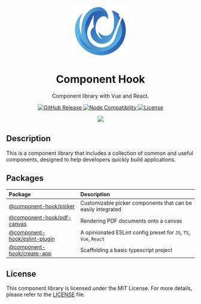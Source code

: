 <p align="center">
  <img width="150" src="./docs/public/logo.png">
</p>

<h1 align="center">Component Hook</h1>

<p align="center">
  Component library with Vue and React.
</p>

<p align="center">
  <a href="https://tzuyi0817.github.io/component-hook/#/home">
    <img alt="GitHub Release" src="https://img.shields.io/github/v/release/tzuyi0817/component-hook?label=%20&color=409eff">
  </a>
  <a href="https://nodejs.org/en/about/previous-releases">
    <img src="https://img.shields.io/badge/node-%5E18.0.0%20%7C%7C%20%5E20.0.0%20%7C%7C%20%3E%3D22.0.0-409eff" alt="Node Compatibility" />
  </a>
  <a href="https://github.com/tzuyi0817/component-hook/blob/master/LICENSE">
    <img src="https://img.shields.io/github/license/tzuyi0817/component-hook?color=409eff" alt="License">
  </a>
</p>

<p align="center">
  <a href="https://tzuyi0817.github.io/component-hook/#/home">
    <img src="https://img.shields.io/badge/component--hook-READ%20THE%20DOCS%20-409eff?style=for-the-badge" />
  </a>
</p>

## Description

This is a component library that includes a collection of common and useful components, designed to help developers quickly build applications.

## Packages

| Package                                                                                                         | Description                                                       |
| :-------------------------------------------------------------------------------------------------------------- | :---------------------------------------------------------------- |
| [@component-hook/picker](https://github.com/tzuyi0817/component-hook/tree/master/packages/picker)               | Customizable picker components that can be easily integrated      |
| [@component-hook/pdf-canvas](https://github.com/tzuyi0817/component-hook/tree/master/packages/pdf-canvas)       | Rendering PDF documents onto a canvas                             |
| [@component-hook/eslint-plugin](https://github.com/tzuyi0817/component-hook/tree/master/packages/eslint-plugin) | A opinionated ESLint config preset for `JS`, `TS`, `Vue`, `React` |
| [@component-hook/create-app](https://github.com/tzuyi0817/component-hook/tree/master/packages/create-app)       | Scaffolding a basic typescript project                                    |

## License

This component library is licensed under the MIT License. For more details, please refer to the [LICENSE](https://github.com/tzuyi0817/component-hook/blob/master/LICENSE) file.
